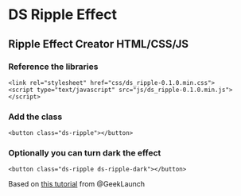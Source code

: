 # DS Ripple Effect
## Ripple Effect Creator HTML/CSS/JS
### Reference the libraries
```
<link rel="stylesheet" href="css/ds_ripple-0.1.0.min.css">
<script type="text/javascript" src="js/ds_ripple-0.1.0.min.js"></script>
```
### Add the class
```
<button class="ds-ripple"></button>
```
### Optionally you can turn dark the effect
```
<button class="ds-ripple ds-ripple-dark"></button>
```
Based on [this tutorial](https://www.youtube.com/watch?v=QI2rDHQM5Pc&index=30&list=PLxP5EfMVvKYTMOQm9MfKaOj2rNedpeEUE) from @GeekLaunch
